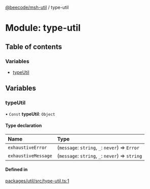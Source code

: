 [@beecode/msh-util](../README.md) / type-util

# Module: type-util

## Table of contents

### Variables

- [typeUtil](type_util.md#typeutil)

## Variables

### typeUtil

• `Const` **typeUtil**: `Object`

#### Type declaration

| Name | Type |
| :------ | :------ |
| `exhaustiveError` | (`message`: `string`, `_`: `never`) => `Error` |
| `exhaustiveMessage` | (`message`: `string`, `_`: `never`) => `string` |

#### Defined in

[packages/util/src/type-util.ts:1](https://github.com/beecode-rs/msh-util/blob/1217d8d/src/type-util.ts#L1)
